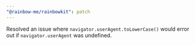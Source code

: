 ```yaml
---
"@rainbow-me/rainbowkit": patch
---
```


Resolved an issue where `navigator.userAgent.toLowerCase()` would error out if `navigator.userAgent` was undefined.
